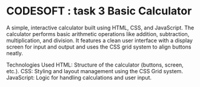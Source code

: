 # CODESOFT : task 3 Basic Calculator
A simple, interactive calculator built using HTML, CSS, and JavaScript. The calculator performs basic arithmetic operations like addition, subtraction, multiplication, and division. It features a clean user interface with a display screen for input and output and uses the CSS grid system to align buttons neatly.

Technologies Used
HTML: Structure of the calculator (buttons, screen, etc.).
CSS: Styling and layout management using the CSS Grid system.
JavaScript: Logic for handling calculations and user input.

